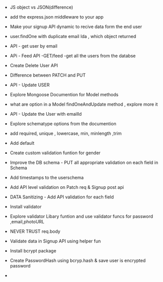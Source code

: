 
- JS object vs JSON(difference)
- add the express.json middleware to your app 
- Make your signup API dynamic to recive data form the end user
- user.findOne with duplicate email Ida , which  object  returned 
- API - get user by email
- APi - Feed API -GET/feed -get all the users from the databse 
- Create Delete User API   
- Difference between PATCH and PUT
- API - Update USER  
- Explore Mongoose Documention for Model methods 
- what are option in a Model findOneAndUpdate method , explore more it 
- API - Update the User  with emailId 


- Explore schematype options from the documention
- add required, unique , lowercase, min, minlength ,trim
- Add default
- Create custom validation funtion for gender
- Improve the DB schema - PUT all appropriate validation on each field in Schema
- Add timestamps to the userschema
- Add API level validation on Patch req & Signup post api
- DATA Sanitizing - Add API validation for each field 
- Install validator
- Explore validator Libary funtion and use validator funcs for password ,email,photoURL
- NEVER TRUST req.body

- Validate data in Signup API using helper fun
- Install bcrypt package
- Create PasswordHash using bcryp.hash & save user is  encrypted password 
- 